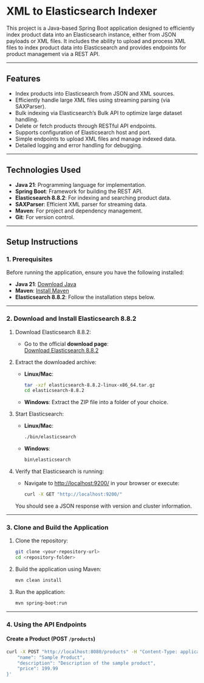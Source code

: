 # **XML to Elasticsearch Indexer**

This project is a Java-based Spring Boot application designed to efficiently index product data into an Elasticsearch instance, either from JSON payloads or XML files. It includes the ability to upload and process XML files to index product data into Elasticsearch and provides endpoints for product management via a REST API.

---

## **Features**

- Index products into Elasticsearch from JSON and XML sources.
- Efficiently handle large XML files using streaming parsing (via SAXParser).
- Bulk indexing via Elasticsearch’s Bulk API to optimize large dataset handling.
- Delete or fetch products through RESTful API endpoints.
- Supports configuration of Elasticsearch host and port.
- Simple endpoints to upload XML files and manage indexed data.
- Detailed logging and error handling for debugging.

---

## **Technologies Used**

- **Java 21**: Programming language for implementation.
- **Spring Boot**: Framework for building the REST API.
- **Elasticsearch 8.8.2**: For indexing and searching product data.
- **SAXParser**: Efficient XML parser for streaming data.
- **Maven**: For project and dependency management.
- **Git**: For version control.

---

## **Setup Instructions**

### **1. Prerequisites**

Before running the application, ensure you have the following installed:

- **Java 21**: [Download Java](https://www.oracle.com/java/technologies/javase-jdk21-downloads.html)
- **Maven**: [Install Maven](https://maven.apache.org/install.html)
- **Elasticsearch 8.8.2**: Follow the installation steps below.

---

### **2. Download and Install Elasticsearch 8.8.2**

1. Download Elasticsearch 8.8.2:
   - Go to the official **download page**:  
     [Download Elasticsearch 8.8.2](https://www.elastic.co/downloads/past-releases/elasticsearch-8-8-2)

2. Extract the downloaded archive:
   - **Linux/Mac**:
     ```bash
     tar -xzf elasticsearch-8.8.2-linux-x86_64.tar.gz
     cd elasticsearch-8.8.2
     ```
   - **Windows**:
     Extract the ZIP file into a folder of your choice.

3. Start Elasticsearch:
   - **Linux/Mac**:
     ```bash
     ./bin/elasticsearch
     ```
   - **Windows**:
     ```cmd
     bin\elasticsearch
     ```

4. Verify that Elasticsearch is running:
   - Navigate to [http://localhost:9200/](http://localhost:9200/) in your browser or execute:
     ```bash
     curl -X GET "http://localhost:9200/"
     ```

   You should see a JSON response with version and cluster information.

---

### **3. Clone and Build the Application**

1. Clone the repository:
    ```bash
    git clone <your-repository-url>
    cd <repository-folder>
    ```

2. Build the application using Maven:
    ```bash
    mvn clean install
    ```

3. Run the application:
    ```bash
    mvn spring-boot:run
    ```

---

### **4. Using the API Endpoints**

#### **Create a Product** (POST `/products`)

```bash
curl -X POST "http://localhost:8080/products" -H "Content-Type: application/json" -d '{
    "name": "Sample Product",
    "description": "Description of the sample product",
    "price": 199.99
}'